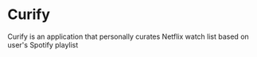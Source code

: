 # Curify
Curify is an application that personally curates Netflix watch list based on user's Spotify playlist
